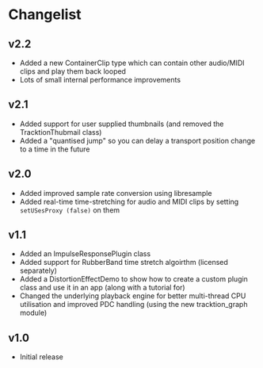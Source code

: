 # Changelist

## v2.2
- Added a new ContainerClip type which can contain other audio/MIDI clips and play them back looped
- Lots of small internal performance improvements

## v2.1
- Added support for user supplied thumbnails (and removed the TracktionThubmail class)
- Added a "quantised jump" so you can delay a transport position change to a time in the future

## v2.0
- Added improved sample rate conversion using libresample
- Added real-time time-stretching for audio and MIDI clips by setting `setUSesProxy (false)` on them

## v1.1
- Added an ImpulseResponsePlugin class
- Added support for RubberBand time stretch algoirthm (licensed separately)
- Added a DistortionEffectDemo to show how to create a custom plugin class and use it in an app (along with a tutorial for)
- Changed the underlying playback engine for better multi-thread CPU utilisation and improved PDC handling (using the new tracktion_graph module)

## v1.0
- Initial release